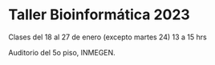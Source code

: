 # Taller Bioinformática 2023

Clases del 18 al 27 de enero (excepto martes 24) 13 a 15 hrs 

Auditorio del 5o piso, INMEGEN.
